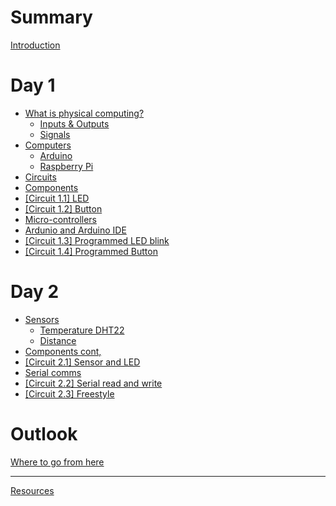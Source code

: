 # Summary

[Introduction](./README.md)

# Day 1

- [What is physical computing?](./day1/01-what-is-pc.md)
  - [Inputs & Outputs](./day1/01-01-inputs-outputs.md)
  - [Signals](./day1/01-02-signals.md)
- [Computers](./day1/01-03-computers.md)
  - [Arduino](./day1/01-04-arduino.md)
  - [Raspberry Pi](./day1/01-05-raspi.md)
- [Circuits](./day1/intro.md)
- [Components](./day1/intro.md)
- [[Circuit 1.1] LED](./day1/intro.md)
- [[Circuit 1.2] Button](./day1/intro.md)
- [Micro-controllers](./day1/intro.md)
- [Ardunio and Arduino IDE](./day1/intro.md)
- [[Circuit 1.3] Programmed LED blink](./day1/intro.md)
- [[Circuit 1.4] Programmed Button](./day1/intro.md)

# Day 2

- [Sensors](./day2/intro.md)
  - [Temperature DHT22](./day2/intro.md)
  - [Distance](./day2/intro.md)
- [Components cont,](./day2/intro.md)
- [[Circuit 2.1] Sensor and LED](./day2/intro.md)
- [Serial comms](./day2/intro.md)
- [[Circuit 2.2] Serial read and write](./day2/intro.md)
- [[Circuit 2.3] Freestyle](./day2/intro.md)

# Outlook

[Where to go from here]()

-----------

[Resources](./resources.md)
